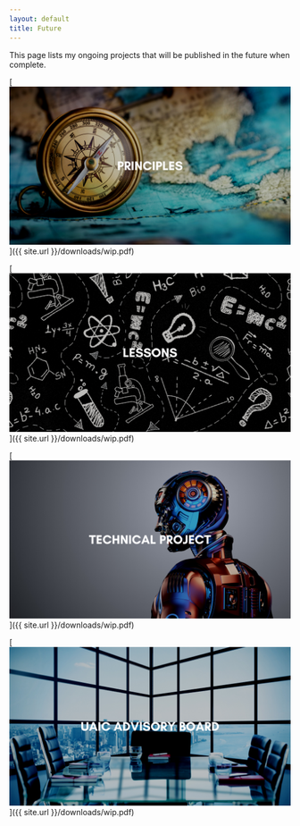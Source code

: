 ```yaml
---
layout: default
title: Future
---
```


This page lists my ongoing projects that will be published in the future when complete.

[![Principles](/assets/images/principles.png)]({{ site.url }}/downloads/wip.pdf)

[![Lessons](/assets/images/lessons.png)]({{ site.url }}/downloads/wip.pdf)

[![Technical](/assets/images/technical.png)]({{ site.url }}/downloads/wip.pdf)

[![UAIC Advisory Board](/assets/images/uaic-advisory-board.png)]({{ site.url }}/downloads/wip.pdf)








